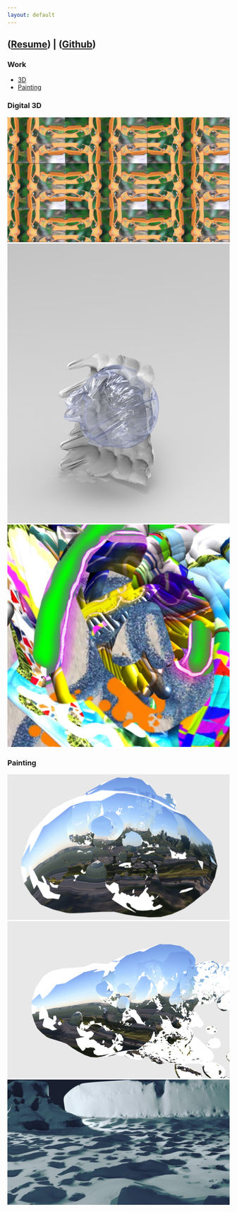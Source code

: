 ```yaml
---
layout: default
---
```

## ([Resume](http://cwmart.in/Resume.pdf)) | ([Github](http://github.com/ChristopherWMartin/))

### Work
- [3D](#digital3d)
- [Painting](#painting)

### Digital 3D
<img src="img/0.png">
<img src="img/1.png">
<img src="img/2.jpg">

### Painting
<img src="img/3.png">
<img src="img/4.png">
<img src="img/5.jpg">
